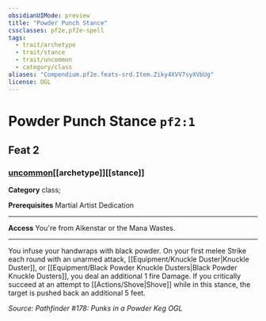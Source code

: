 ```yaml
---
obsidianUIMode: preview
title: "Powder Punch Stance"
cssclasses: pf2e,pf2e-spell
tags:
  - trait/archetype
  - trait/stance
  - trait/uncommon
  - category/class
aliases: "Compendium.pf2e.feats-srd.Item.Ziky4XVV7syXVbUg"
license: OGL
---
```

# Powder Punch Stance `pf2:1`
## Feat 2
### [uncommon](uncommon "Uncommon Rarity Trait")[[archetype]][[stance]]

**Category** class; 



**Prerequisites** Martial Artist Dedication
* * *
**Access** You're from Alkenstar or the Mana Wastes.

* * *

You infuse your handwraps with black powder. On your first melee Strike each round with an unarmed attack, [[Equipment/Knuckle Duster|Knuckle Duster]], or [[Equipment/Black Powder Knuckle Dusters|Black Powder Knuckle Dusters]], you deal an additional 1 fire Damage. If you critically succeed at an attempt to [[Actions/Shove|Shove]] while in this stance, the target is pushed back an additional 5 feet.

*Source: Pathfinder #178: Punks in a Powder Keg*
*OGL*